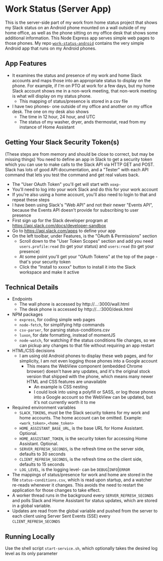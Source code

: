 # Work Status (Server App)
This is the server-side part of my work from home status project that shows my Slack status on an Android phone mounted on a wall outside of my home office, as well as the phone sitting on my office desk that shows some additional information. This Node Express app serves simple web pages to those phones.
My repo [`work-status-android`](https://github.com/brianekummer/work-status-android) contains the very simple Android app that runs on my Android phones.

## App Features
- It examines the status and presence of my work and home Slack accounts and maps those into an appropriate status to display on the phone. For example, if I'm on PTO at work for a few days, but my home Slack account shows me in a non-work meeting, that non-work meeting is what will display on my status phone.
    - This mapping of status/presence is stored in a csv file
- I have two phones- one outside of my office and another on my office desk. The one on my desk also shows
    - The time in 12 hour, 24 hour, and UTC
    - The status of my washer, dryer, ands thermostat, read from my instance of Home Assistant

## Getting Your Slack Security Token(s)
(These steps are from memory and should be close to correct, but may be missing things)
You need to define an app in Slack to get a security token which you can use to make calls to the Slack API via HTTP GET and POST. Slack has lots of good API documentation, and a "Tester" with each API command that lets you test the command and get real values back.
  - The "User OAuth Token" you'll get will start with `xoxp-`
  - You'll need to log into your work Slack and do this for your work account
  - If you're also using a home account, you'll also need to login to that and repeat these steps
  - I have been using Slack's "Web API" and not their newer "Events API", because the Events API doesn't provide for subscribing to user presence
- First sign up for the Slack developer program at https://api.slack.com/docs/developer-sandbox
- Go to https://api.slack.com/apps to define your app
- On the left toolbar, under Features, is the "OAuth & Permissions" section
    - Scroll down to the "User Token Scopes" section and add you need `users.profile:read` (to get your status) and `users:read` (to get your presence)
    - At some point you'll get your "OAuth Tokens" at the top of the page - that's your security token
    - Click the "Install to xxxxx" button to install it into the Slack workspace and make it active

## Technical Details
- Endpoints
    - The wall phone is accessed by http://...:3000/wall.html
    - The desk phone is accessed by http://...:3000/desk.html
- NPM packages
    - `express`, for coding simple web pages
    - `node-fetch`, for simplifying http commands
    - `csv-parser`, for parsing status-conditions.csv
    - `luxon`, for date formatting, instead of momentJS
    - `node-watch`, for watching if the status conditions file changes, so we can pickup any changes to that file without requiring an app restart
- HTML/CSS decisions
    - I am using old Android phones to display these web pages, and for simplicity, I am not even logging those phones into a Google account
        - This means the WebView component (embedded Chrome browser) doesn't have any updates, and it's the original stock version that shipped with the phone, which means many newer HTML and CSS features are unavailable
            - An example is CSS nesting
            - I could look into using a polyfill or SASS, or log those phones into a Google account so the WebView can be updated, but it's not currently worth it to me
- Required environment variables
    - `SLACK_TOKENS`, must be the Slack security tokens for my work and home accounts. The home account can be omitted. Example: `<work_token>,<home_token>`
    - `HOME_ASSISTANT_BASE_URL`, is the base URL for Home Assistant. Optional.
    - `HOME_ASSISTANT_TOKEN`, is the security token for accessing Home Assistant. Optional.
    - `SERVER_REFRESH_SECONDS`, is the refresh time on the server side, defaults to 30 seconds
    - `CLIENT_REFRESH_SECONDS`, is the refresh time on the client side, defaults to 15 seconds
    - `LOG_LEVEL`, is the logging level- can be `DEBUG`|`INFO`|`ERROR`
- The mappings of status/presence for work and home are stored in the file `status-conditions.csv`, which is read upon startup, and a watcher re-reads whenever it changes. This avoids the need to restart the application for those changes to take effect.
- A worker thread runs in the background every `SERVER_REFRESH_SECONDS` and polls Slack and Home Assistant for status updates, which are stored in a global variable.
- Updates are read from the global variable and pushed from the server to each client using Server Sent Events (SSE) every `CLIENT_REFRESH_SECONDS`

## Running Locally
Use the shell script `start-service.sh`, which optionally takes the desired log level as its only parameter